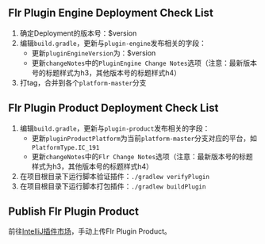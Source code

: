 ## Flr Plugin Engine Deployment Check List

1. 确定Deployment的版本号：$version
1. 编辑`build.gradle`，更新与`plugin-engine`发布相关的字段：
   - 更新`pluginEngineVersion`为：$version
   - 更新`changeNotes`中的`PluginEngine Change Notes`选项（注意：最新版本号的标题样式为h3，其他版本号的标题样式h4）
1. 打tag，合并到各个`platform-master`分支

## Flr Plugin Product Deployment Check List

1. 编辑`build.gradle`，更新与`plugin-product`发布相关的字段：
   - 更新`pluginProductPlatform`为当前`platform-master`分支对应的平台，如`PlatformType.IC_191`
   - 更新`changeNotes`中的`Flr Change Notes`选项（注意：最新版本号的标题样式为h3，其他版本号的标题样式h4）
1. 在项目根目录下运行脚本验证插件：`./gradlew verifyPlugin`
1. 在项目根目录下运行脚本打包插件：`./gradlew buildPlugin`

## Publish Flr Plugin Product

前往[IntelliJ插件市场](https://plugins.jetbrains.com/)，手动上传Flr Plugin Product。